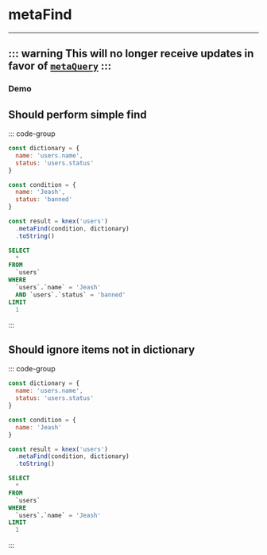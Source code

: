 <!-- This content is auto generated /scripts/writeUtilityDocs.ts  -->
# metaFind
--------
::: warning
This will no longer receive updates in favor of [`metaQuery`](/utility/metaQuery)
:::
--------
### Demo
## Should perform simple find
::: code-group
```js [Syntax]
const dictionary = {
  name: 'users.name',
  status: 'users.status'
}

const condition = {
  name: 'Jeash',
  status: 'banned'
}

const result = knex('users')
  .metaFind(condition, dictionary)
  .toString()
```
```sql [Output]
SELECT
  *
FROM
  `users`
WHERE
  `users`.`name` = 'Jeash'
  AND `users`.`status` = 'banned'
LIMIT
  1
```
:::
## Should ignore items not in dictionary
::: code-group
```js [Syntax]
const dictionary = {
  name: 'users.name',
  status: 'users.status'
}

const condition = {
  name: 'Jeash'
}

const result = knex('users')
  .metaFind(condition, dictionary)
  .toString()
```
```sql [Output]
SELECT
  *
FROM
  `users`
WHERE
  `users`.`name` = 'Jeash'
LIMIT
  1
```
:::